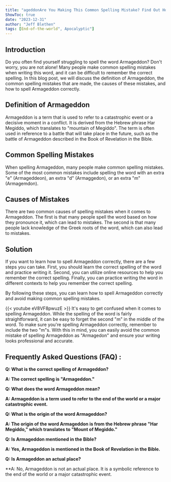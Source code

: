 ```yaml
---
title: "ageddonAre You Making This Common Spelling Mistake? Find Out How to Spell Armageddon Now!"
ShowToc: true 
date: "2023-12-31"
author: "Jeff Blethen" 
tags: [End-of-the-world", Apocalyptic"]
---
```

## Introduction

Do you often find yourself struggling to spell the word Armageddon? Don't worry, you are not alone! Many people make common spelling mistakes when writing this word, and it can be difficult to remember the correct spelling. In this blog post, we will discuss the definition of Armageddon, the common spelling mistakes that are made, the causes of these mistakes, and how to spell Armageddon correctly. 

## Definition of Armageddon

Armageddon is a term that is used to refer to a catastrophic event or a decisive moment in a conflict. It is derived from the Hebrew phrase Har Megiddo, which translates to "mountain of Megiddo". The term is often used in reference to a battle that will take place in the future, such as the battle of Armageddon described in the Book of Revelation in the Bible. 

## Common Spelling Mistakes

When spelling Armageddon, many people make common spelling mistakes. Some of the most common mistakes include spelling the word with an extra "e" (Armageddeon), an extra "d" (Armaggedon), or an extra "m" (Armagemdon). 

## Causes of Mistakes

There are two common causes of spelling mistakes when it comes to Armageddon. The first is that many people spell the word based on how they pronounce it, which can lead to mistakes. The second is that many people lack knowledge of the Greek roots of the word, which can also lead to mistakes. 

## Solution

If you want to learn how to spell Armageddon correctly, there are a few steps you can take. First, you should learn the correct spelling of the word and practice writing it. Second, you can utilize online resources to help you remember the correct spelling. Finally, you can practice writing the word in different contexts to help you remember the correct spelling. 

By following these steps, you can learn how to spell Armageddon correctly and avoid making common spelling mistakes.

{{< youtube eV8VF8pwuzE >}} 
It's easy to get confused when it comes to spelling Armageddon. While the spelling of the word is fairly straightforward, it can be easy to forget the second "m" in the middle of the word. To make sure you're spelling Armageddon correctly, remember to include the two "m"s. With this in mind, you can easily avoid the common mistake of spelling Armageddon as "Armagedon" and ensure your writing looks professional and accurate.

## Frequently Asked Questions (FAQ) :
**Q: What is the correct spelling of Armageddon?**

**A: The correct spelling is "Armageddon."**

**Q: What does the word Armageddon mean?**

**A: Armageddon is a term used to refer to the end of the world or a major catastrophic event.**

**Q: What is the origin of the word Armageddon?**

**A: The origin of the word Armageddon is from the Hebrew phrase "Har Megiddo," which translates to "Mount of Megiddo."**

**Q: Is Armageddon mentioned in the Bible?**

**A: Yes, Armageddon is mentioned in the Book of Revelation in the Bible.**

**Q: Is Armageddon an actual place?**

**A: No, Armageddon is not an actual place. It is a symbolic reference to the end of the world or a major catastrophic event.





